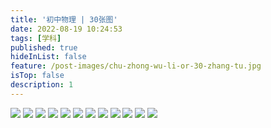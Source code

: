 ```yaml
---
title: '初中物理 | 30张图'
date: 2022-08-19 10:24:53
tags: [学科]
published: true
hideInList: false
feature: /post-images/chu-zhong-wu-li-or-30-zhang-tu.jpg
isTop: false
description: 1
---
```

<img src = 'https://lateextraneousinversion.661111.repl.co//imgs/2022/08/b62c52536e6a2383.jpg' />
<img src = 'https://lateextraneousinversion.661111.repl.co//imgs/2022/08/5efa7581dc877b5c.jpg' />
<img src = 'https://lateextraneousinversion.661111.repl.co//imgs/2022/08/d55b15c595ecfdaf.jpg' />
<img src = 'https://lateextraneousinversion.661111.repl.co//imgs/2022/08/851fbd041d423def.jpg' />
<img src = 'https://lateextraneousinversion.661111.repl.co//imgs/2022/08/e67fc7161dc0440a.jpg' />
<img src = 'https://lateextraneousinversion.661111.repl.co//imgs/2022/08/ab6ab0c83653d460.jpg' />
<img src = 'https://lateextraneousinversion.661111.repl.co//imgs/2022/08/2edd89ddc1fc5f08.jpg' />
<img src = 'https://lateextraneousinversion.661111.repl.co//imgs/2022/08/33093c1583ce2940.jpg' />
<img src = 'https://lateextraneousinversion.661111.repl.co//imgs/2022/08/574ac9765342e2ff.jpg' />
<img src = 'https://lateextraneousinversion.661111.repl.co//imgs/2022/08/6a4c7f4c277b9d70.jpg' />
<img src = 'https://lateextraneousinversion.661111.repl.co//imgs/2022/08/5eda92355892d977.jpg' />
<img src = 'https://lateextraneousinversion.661111.repl.co//imgs/2022/08/d4d9f27f2bc681f7.jpg' />


